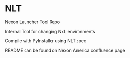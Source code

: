 # NLT
Nexon Launcher Tool Repo

Internal Tool for changing NxL environments

Compile with PyInstaller using NLT.spec

README can be found on Nexon America confluence page
